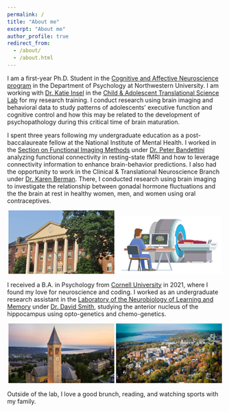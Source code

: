 ```yaml
---
permalink: /
title: "About me"
excerpt: "About me"
author_profile: true
redirect_from: 
  - /about/
  - /about.html
---
```


I am a first-year Ph.D. Student in the [Cognitive and Affective Neuroscience program](https://psychology.northwestern.edu/graduate/program-areas/cognitive-affective-neuroscience/) in the Department of Psychology at Northwestern University. I am working with [Dr. Katie Insel](https://psychology.northwestern.edu/people/faculty/core/profiles/katie-insel.html) in the [Child & Adolescent Translational Science Lab](https://nucatslab.com/#page-0) for my research training. I conduct research using brain imaging and behavioral data to study patterns of adolescents' executive function and cognitive control and how this may be related to the development of psychopathology during this critical time of brain maturation. 

I spent three years following my undergraduate education as a post-baccalaureate fellow at the National Institute of Mental Health. I worked in the [Section on Functional Imaging Methods](https://fim.nimh.nih.gov/) under [Dr. Peter Bandettini](https://www.nimh.nih.gov/research/research-conducted-at-nimh/principal-investigators/peter-bandettini) analyzing functional connectivity in resting-state fMRI and how to leverage connectivity information to enhance brain-behavior predictions. I also had the opportunity to work in the Clinical & Translational Neuroscience Branch under [Dr. Karen Berman](https://www.nimh.nih.gov/research/research-conducted-at-nimh/principal-investigators/karen-berman). There, I conducted research using brain imaging to investigate the relationship between gonadal hormone fluctuations and the the brain at rest in healthy women, men, and women using oral contraceptives.

<p align="center">
  <img src="../images/shannon-building-nih.jpg" width="49%" />
  <img src="../images/scan.png" width="49%" />
</p>

I received a B.A. in Psychology from  [Cornell University](https://www.cornell.edu/) in 2021, where I found my love for neuroscience and coding. I worked as an undergraduate research assistant in the [Laboratory of the Neurobiology of Learning and Memory](https://blogs.cornell.edu/davidsmithlab/) under [Dr. David Smith](https://psychology.cornell.edu/david-m-smith), studying the anterior nucleus of the hippocampus using opto-genetics and chemo-genetics. 

<p align="center">
  <img src="../images/Cornell-University-Ithaca-NY-1024x576.jpg" width="49%" />
  <img src="../images/ithaca.jpg" width="49%" />
</p>

Outside of the lab, I love a good brunch, reading, and watching sports with my family. 